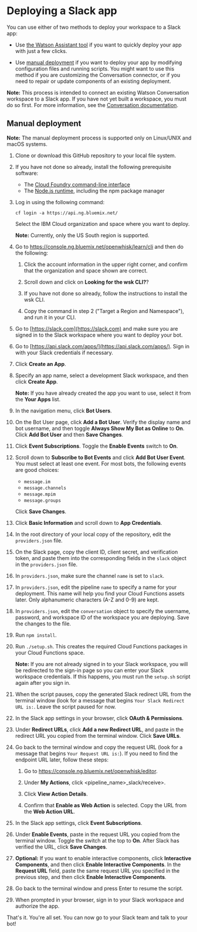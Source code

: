 # Deploying a Slack app

You can use either of two methods to deploy your workspace to a Slack app:

- Use [the Watson Assistant tool](https://console.bluemix.net/docs/services/conversation/conversation-connector.html) if you want to quickly deploy your app with just a few clicks.

- Use [manual deployment](#manual-deployment) if you want to deploy your app by modifying configuration files and running scripts. You might want to use this method if you are customizing the Conversation connector, or if you need to repair or update components of an existing deployment.

**Note:** This process is intended to connect an existing Watson Conversation workspace to a Slack app. If you have not yet built a workspace, you must do so first. For more information, see the [Conversation documentation](https://console.bluemix.net/docs/services/conversation/index.html#about).

## Manual deployment

**Note:** The manual deployment process is supported only on Linux/UNIX and macOS systems.

1.  Clone or download this GitHub repository to your local file system.

1.  If you have not done so already, install the following prerequisite software:

    - The [Cloud Foundry command-line interface](https://docs.cloudfoundry.org/cf-cli/install-go-cli.html)
    - The [Node.js runtime](https://nodejs.org/), including the npm package manager

1.  Log in using the following command:

    `cf login -a https://api.ng.bluemix.net/`

    Select the IBM Cloud organization and space where you want to deploy.

    **Note:** Currently, only the US South region is supported.

1.  Go to https://console.ng.bluemix.net/openwhisk/learn/cli and then do the following:

    1.  Click the account information in the upper right corner, and confirm that the organization and space shown are correct.

    1.  Scroll down and click on **Looking for the wsk CLI?**?

    1.  If you have not done so already, follow the instructions to install the wsk CLI.

    1.  Copy the command in step 2 ("Target a Region and Namespace"), and run it in your CLI.

1.  Go to [https://slack.com](https://slack.com) and make sure you are signed in to the Slack workspace where you want to deploy your bot.

1.  Go to [https://api.slack.com/apps/](https://api.slack.com/apps/). Sign in with your Slack credentials if necessary.

1.  Click **Create an App**.

1.  Specify an app name, select a development Slack workspace, and then click **Create App**.

    **Note:** If you have already created the app you want to use, select it from the **Your Apps** list.

1.  In the navigation menu, click **Bot Users**.

1.  On the Bot User page, click **Add a Bot User**. Verify the display name and bot username, and then toggle **Always Show My Bot as Online** to **On**. Click **Add Bot User** and then **Save Changes**.

1.  Click **Event Subscriptions**. Toggle the **Enable Events** switch to **On**.

1.  Scroll down to **Subscribe to Bot Events** and click **Add Bot User Event**. You must select at least one event. For most bots, the following events are good choices:

    - `message.im`
    - `message.channels`
    - `message.mpim`
    - `message.groups`

    Click **Save Changes**.

1.  Click **Basic Information** and scroll down to **App Credentials**.

1.  In the root directory of your local copy of the repository, edit the `providers.json` file.

1.  On the Slack page, copy the client ID, client secret, and verification token, and paste them into the corresponding fields in the `slack` object in the `providers.json` file.

1.  In `providers.json`, make sure the channel `name` is set to `slack`.

1.  In `providers.json`, edit the pipeline `name` to specify a name for your deployment. This name will help you find your Cloud Functions assets later. Only alphanumeric characters (A-Z and 0-9) are kept.

1.  In `providers.json`, edit the `conversation` object to specify the username, password, and workspace ID of the workspace you are deploying. Save the changes to the file.

1.  Run `npm install`.

1.  Run `./setup.sh`. This creates the required Cloud Functions packages in your Cloud Functions space.

    **Note:** If you are not already signed in to your Slack workspace, you will be redirected to the sign-in page so you can enter your Slack workspace credentials. If this happens, you must run the `setup.sh` script again after you sign in.

1.  When the script pauses, copy the generated Slack redirect URL from the terminal window (look for a message that begins `Your Slack Redirect URL is:`. Leave the script paused for now.

1.  In the Slack app settings in your browser, click **OAuth & Permissions**.

1.  Under **Redirect URLs**, click **Add a new Redirect URL**, and paste in the redirect URL you copied from the terminal window. Click **Save URLs**.

1.  Go back to the terminal window and copy the request URL (look for a message that begins `Your Request URL is:`). If you need to find the endpoint URL later, follow these steps:

    1.  Go to https://console.ng.bluemix.net/openwhisk/editor.

    1.  Under **My Actions**,  click <pipeline_name>_slack/receive>.

    1.  Click **View Action Details**.

    1.  Confirm that **Enable as Web Action** is selected. Copy the URL from the **Web Action URL**.

1.  In the Slack app settings, click **Event Subscriptions**.

1.  Under **Enable Events**, paste in the request URL you copied from the terminal window. Toggle the switch at the top to **On**. After Slack has verified the URL, click **Save Changes**.

1.  **Optional:** If you want to enable interactive components, click **Interactive Components**, and then click **Enable Interactive Components**. In the **Request URL** field, paste the same request URL you specified in the previous step, and then click **Enable Interactive Components**.

1.  Go back to the terminal window and press Enter to resume the script.

1.  When prompted in your browser, sign in to your Slack workspace and authorize the app.

That's it. You're all set. You can now go to your Slack team and talk to your bot!